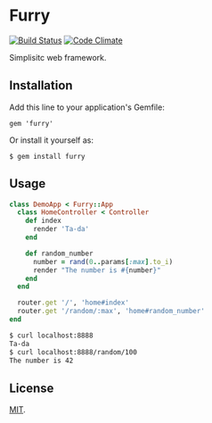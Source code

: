 # Furry

[![Build Status](https://travis-ci.org/goshakkk/furry.png?branch=master)](https://travis-ci.org/goshakkk/furry)
[![Code Climate](https://codeclimate.com/github/goshakkk/furry.png)](https://codeclimate.com/github/goshakkk/furry)

Simplisitc web framework.

## Installation

Add this line to your application's Gemfile:

    gem 'furry'

Or install it yourself as:

    $ gem install furry

## Usage

```ruby
class DemoApp < Furry::App
  class HomeController < Controller
    def index
      render 'Ta-da'
    end

    def random_number
      number = rand(0..params[:max].to_i)
      render "The number is #{number}"
    end
  end

  router.get '/', 'home#index'
  router.get '/random/:max', 'home#random_number'
end
```

```bash
$ curl localhost:8888
Ta-da
$ curl localhost:8888/random/100
The number is 42
```

## License

[MIT](LICENSE).
